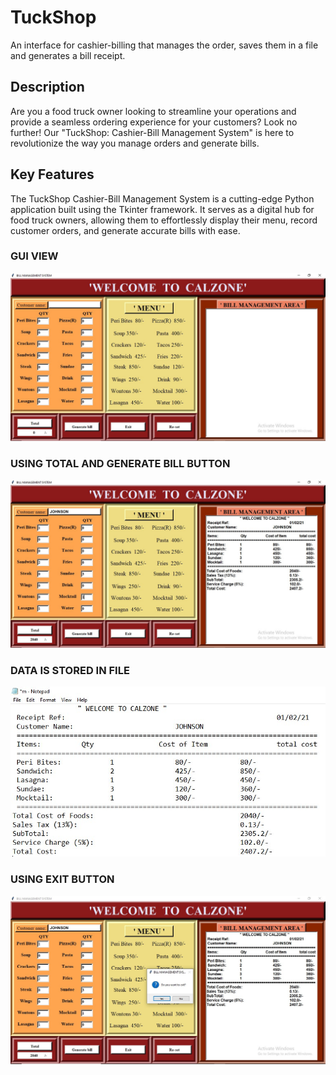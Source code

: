 # TuckShop
An interface for cashier-billing that manages the order, saves them in a file and generates a bill receipt.

## Description
Are you a food truck owner looking to streamline your operations and provide a seamless ordering experience for your customers? Look no further! Our "TuckShop: Cashier-Bill Management System" is here to revolutionize the way you manage orders and generate bills.

## Key Features 
The TuckShop Cashier-Bill Management System is a cutting-edge Python application built using the Tkinter framework. It serves as a digital hub for food truck owners, allowing them to effortlessly display their menu, record customer orders, and generate accurate bills with ease.

### GUI VIEW
![screenshot](https://github.com/immadsidd/BILL-MANAGEMENT-SYSTEM/blob/main/screenshot/s1.jpg)

### USING TOTAL AND GENERATE BILL BUTTON 
![screenshot](https://github.com/immadsidd/BILL-MANAGEMENT-SYSTEM/blob/main/screenshot/s2.jpg)

### DATA IS STORED IN FILE
![screenshot](https://github.com/immadsidd/BILL-MANAGEMENT-SYSTEM/blob/main/screenshot/s3.jpg)

### USING EXIT BUTTON
![screenshot](https://github.com/immadsidd/BILL-MANAGEMENT-SYSTEM/blob/main/screenshot/s4.jpg)
